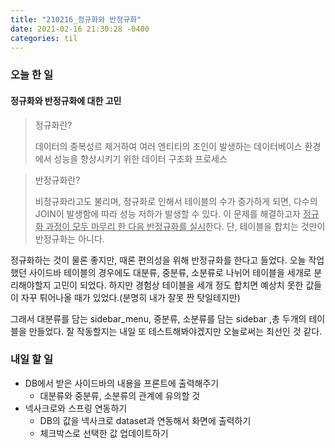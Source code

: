 ```yaml
---
title: "210216_정규화와 반정규화"
date: 2021-02-16 21:30:28 -0400
categories: til
---
```


### 오늘 한 일

#### 정규화와 반정규화에 대한 고민

> 정규화란?
>
> 데이터의 중복성르 제거하여 여러 엔티티의 조인이 발생하는 데이터베이스 환경에서 성능을 향상시키기 위한 데이터 구조화 프로세스

> 반정규화란?
>
> 비정규화라고도 불리며, 정규화로 인해서 테이블의 수가 증가하게 되면, 다수의 JOIN이 발생함에 따라 성능 저하가 발생할 수 있다. 이 문제를 해결하고자 <u>정규화 과정이 모두 마무리 한 다음 반정규화를 실시</u>한다. 단, 테이블을 합치는 것만이 반정규화는 아니다.



정규화하는 것이 물론 좋지만, 때론 편의성을 위해 반정규화를 한다고 들었다. 오늘 작업했던 사이드바 테이블의 경우에도 대분류, 중분류, 소분류로 나뉘어 테이블을 세개로 분리해야할지 고민이 되었다. 하지만 경험상 테이블을 세개 정도 합치면 예상치 못한 값들이 자꾸 튀어나올 때가 있었다.(분명히 내가 잘못 짠 탓일테지만)

그래서 대분류를 담는 sidebar_menu, 중분류, 소분류를 담는 sidebar ,총 두개의 테이블을 만들었다. 잘 작동할지는 내일 또 테스트해봐야겠지만 오늘로써는 최선인 것 같다.



### 내일 할 일

- DB에서 받은 사이드바의 내용을 프론트에 출력해주기
  - 대분류와 중분류, 소분류의 관계에 유의할 것
- 넥사크로와 스프링 연동하기
  - DB의 값을 넥사크로 dataset과 연동해서 화면에 출력하기
  - 체크박스로 선택한 값 업데이트하기
